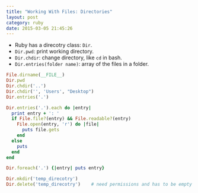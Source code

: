 ```yaml
---
title: "Working With Files: Directories" 
layout: post
category: ruby
date: 2015-03-05 21:45:26 
---
```


- Ruby has a direcotry class: `Dir`.
- `Dir.pwd`: print working directory.
- `Dir.chdir`: change directory, like `cd` in bash.
- `Dir.entries(folder name)`: array of the files in a folder.

```ruby
File.dirname(__FILE__)
Dir.pwd
Dir.chdir('..')
Dir.chdir('', 'Users', "Desktop")
Dir.entries('.')
```

```ruby
Dir.entries('.').each do |entry|
  print entry + ': '
  if File.file?(entry) && File.readable?(entry)
    File.open(entry, 'r') do |file|
      puts file.gets
    end
  else
    puts
  end
end
```

```ruby
Dir.foreach('.') {|entry| puts entry}
```

```ruby
Dir.mkdir('temp_direcotry')
Dir.delete('temp_direcotry') 	# need permissions and has to be empty
```